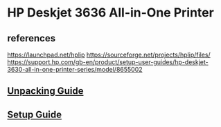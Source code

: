# HP Deskjet 3636 All-in-One Printer

## references

https://launchpad.net/hplip
https://sourceforge.net/projects/hplip/files/
https://support.hp.com/gb-en/product/setup-user-guides/hp-deskjet-3630-all-in-one-printer-series/model/8655002

## **[Unpacking Guide](https://support.hp.com/gb-en/document/c04589450)**

## **[Setup Guide](https://h10032.www1.hp.com/ctg/Manual/c04715461.pdf)**
